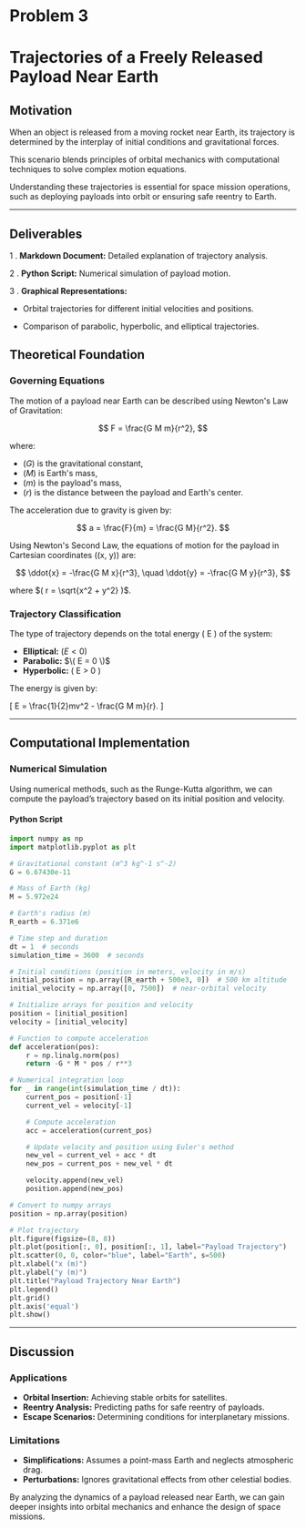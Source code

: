 # Problem 3

# Trajectories of a Freely Released Payload Near Earth

## Motivation

When an object is released from a moving rocket near Earth, its trajectory is determined by the interplay of initial conditions and gravitational forces. 

This scenario blends principles of orbital mechanics with computational techniques to solve complex motion equations. 

Understanding these trajectories is essential for space mission operations, such as deploying payloads into orbit or ensuring safe reentry to Earth.

---

## Deliverables
1 . **Markdown Document:** Detailed explanation of trajectory analysis.

2 . **Python Script:** Numerical simulation of payload motion.

3 . **Graphical Representations:**
    
-  Orbital trajectories for different initial velocities and positions.
    
    
-  Comparison of parabolic, hyperbolic, and elliptical trajectories.


## Theoretical Foundation

### Governing Equations

The motion of a payload near Earth can be described using Newton's Law of Gravitation:

$$
F = \frac{G M m}{r^2},
$$

where:
- $( G )$ is the gravitational constant,
- $( M )$ is Earth's mass,
- $( m )$ is the payload's mass,
- $( r )$ is the distance between the payload and Earth's center.

The acceleration due to gravity is given by:

$$
a = \frac{F}{m} = \frac{G M}{r^2}.
$$

Using Newton's Second Law, the equations of motion for the payload in Cartesian coordinates \((x, y)\) are:

$$
\ddot{x} = -\frac{G M x}{r^3}, \quad \ddot{y} = -\frac{G M y}{r^3},
$$

where $( r = \sqrt{x^2 + y^2} )$.

### Trajectory Classification
The type of trajectory depends on the total energy \( E \) of the system:
- **Elliptical:** $( E < 0 )$
- **Parabolic:** $\( E = 0 \)$
- **Hyperbolic:** \( E > 0 \)

The energy is given by:

\[
E = \frac{1}{2}mv^2 - \frac{G M m}{r}.
\]

---

## Computational Implementation

### Numerical Simulation
Using numerical methods, such as the Runge-Kutta algorithm, we can compute the payload’s trajectory based on its initial position and velocity.

#### Python Script
```python
import numpy as np
import matplotlib.pyplot as plt

# Gravitational constant (m^3 kg^-1 s^-2)
G = 6.67430e-11

# Mass of Earth (kg)
M = 5.972e24

# Earth's radius (m)
R_earth = 6.371e6

# Time step and duration
dt = 1  # seconds
simulation_time = 3600  # seconds

# Initial conditions (position in meters, velocity in m/s)
initial_position = np.array([R_earth + 500e3, 0])  # 500 km altitude
initial_velocity = np.array([0, 7500])  # near-orbital velocity

# Initialize arrays for position and velocity
position = [initial_position]
velocity = [initial_velocity]

# Function to compute acceleration
def acceleration(pos):
    r = np.linalg.norm(pos)
    return -G * M * pos / r**3

# Numerical integration loop
for _ in range(int(simulation_time / dt)):
    current_pos = position[-1]
    current_vel = velocity[-1]

    # Compute acceleration
    acc = acceleration(current_pos)

    # Update velocity and position using Euler's method
    new_vel = current_vel + acc * dt
    new_pos = current_pos + new_vel * dt

    velocity.append(new_vel)
    position.append(new_pos)

# Convert to numpy arrays
position = np.array(position)

# Plot trajectory
plt.figure(figsize=(8, 8))
plt.plot(position[:, 0], position[:, 1], label="Payload Trajectory")
plt.scatter(0, 0, color="blue", label="Earth", s=500)
plt.xlabel("x (m)")
plt.ylabel("y (m)")
plt.title("Payload Trajectory Near Earth")
plt.legend()
plt.grid()
plt.axis('equal')
plt.show()
```

---

## Discussion

### Applications
- **Orbital Insertion:** Achieving stable orbits for satellites.
- **Reentry Analysis:** Predicting paths for safe reentry of payloads.
- **Escape Scenarios:** Determining conditions for interplanetary missions.

### Limitations
- **Simplifications:** Assumes a point-mass Earth and neglects atmospheric drag.
- **Perturbations:** Ignores gravitational effects from other celestial bodies.

By analyzing the dynamics of a payload released near Earth, we can gain deeper insights into orbital mechanics and enhance the design of space missions.

